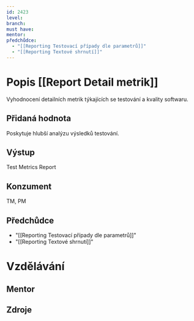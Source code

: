 ```yaml
---
id: 2423
level: 
branch: 
must have: 
mentor: 
předchůdce: 
  - "[[Reporting Testovací případy dle parametrů]]"
  - "[[Reporting Textové shrnutí]]"
---
```



# Popis [[Report Detail metrik]]
Vyhodnocení detailních metrik týkajících se testování a kvality softwaru.

## Přidaná hodnota
Poskytuje hlubší analýzu výsledků testování.

## Výstup
Test Metrics Report

## Konzument
TM, PM

## Předchůdce

  - "[[Reporting Testovací případy dle parametrů]]"
  - "[[Reporting Textové shrnutí]]"

# Vzdělávání


## Mentor


## Zdroje